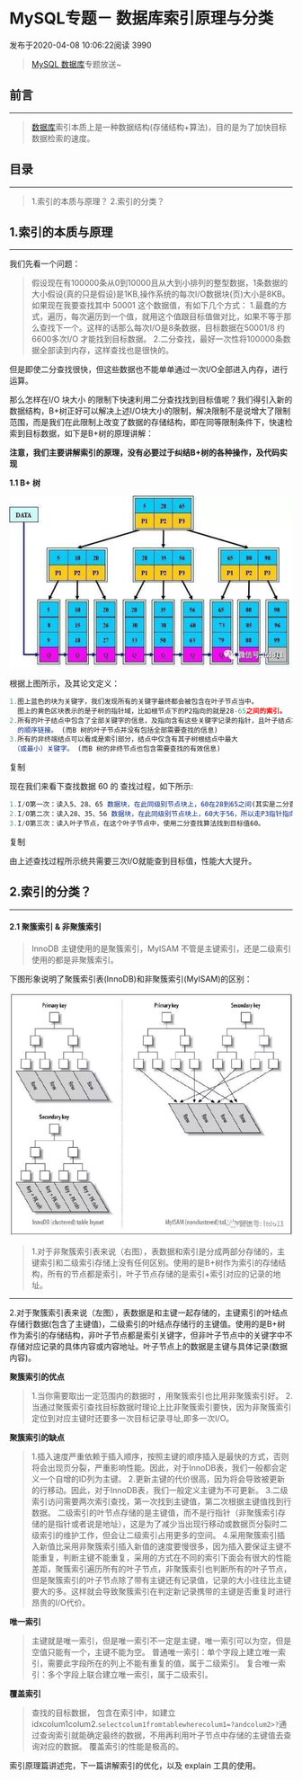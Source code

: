 # MySQL专题－ 数据库索引原理与分类

发布于2020-04-08 10:06:22阅读 3990

> [MySQL 数据库](https://cloud.tencent.com/product/cdb?from=10680)专题放送~

## 前言

---

> [数据库](https://cloud.tencent.com/solution/database?from=10680)索引本质上是一种数据结构(存储结构+算法)，目的是为了加快目标数据检索的速度。

## 目录

---

> 1.索引的本质与原理？ 2.索引的分类？

## 1.索引的本质与原理

---

我们先看一个问题：

> 假设现在有100000条从0到10000且从大到小排列的整型数据，1条数据的大小假设(真的只是假设)是1KB,操作系统的每次I/O数据块(页)大小是8KB。 如果现在我要查找其中 50001 这个数据值，有如下几个方式： 1.最蠢的方式，遍历，每次遍历到一个值，就用这个值跟目标值做对比，如果不等于那么查找下一个。这样的话那么每次I/O是8条数据，目标数据在50001/8 约6600多次I/O 才能找到目标数据。 2.二分查找，最好一次性将100000条数据全部读到内存，这样查找也是很快的。

但是即使二分查找很快，但这些数据也不能单单通过一次I/O全部进入内存，进行运算。

那么怎样在I/O 块大小 的限制下快速利用二分查找找到目标值呢？我们得引入新的数据结构，B+树正好可以解决上述I/O块大小的限制，解决限制不是说增大了限制范围，而是我们在此限制上改变了数据的存储结构，即在同等限制条件下，快速检索到目标数据，如下是B+树的原理讲解：

**注意，我们主要讲解索引的原理，没有必要过于纠结B+树的各种操作，及代码实现**

**1.1 B+ 树**

![](media/jyazpcv15x.jpeg.jpg)

根据上图所示，及其论文定义：

```javascript
1.图上蓝色的块为关键字，我们发现所有的关键字最终都会被包含在叶子节点当中。
  图上的黄色区块表示的是子树的指针域，比如根节点下的P2指向的就是28-65之间的索引。
2.所有的叶子结点中包含了全部关键字的信息，及指向含有这些关键字记录的指针，且叶子结点本身依关键字的大小自小而大
  的顺序链接。 (而B 树的叶子节点并没有包括全部需要查找的信息)
3.所有的非终端结点可以看成是索引部分，结点中仅含有其子树根结点中最大
 （或最小）关键字。 (而B 树的非终节点也包含需要查找的有效信息)
```

复制

现在我们来看下查找数据 60 的 查找过程，如下所示:

```javascript
1.I/O第一次：读入5、28、65 数据块，在此同级别节点块上，60在28到65之间(其实是二分查找)，那走P2指针指向的子树。
2.I/O第二次：读入28、35、56 数据块，在此同级别节点块上，60大于56，所以走P3指针指向的子树(上图中就是叶子节点)。
3.I/O第三次：读入叶子节点，在这个叶子节点中，使用二分查找算法找到目标值60。
```

复制

由上述查找过程所示统共需要三次I/O就能查到目标值，性能大大提升。

## 2.索引的分类？

---

#### 2.1 聚簇索引 & 非聚簇索引

> InnoDB 主键使用的是聚簇索引，MyISAM 不管是主键索引，还是二级索引使用的都是非聚簇索引。

下图形象说明了聚簇索引表(InnoDB)和非聚簇索引(MyISAM)的区别：

![](media/m60yg02wl7.jpeg.jpg)

> 1.对于非聚簇索引表来说（右图），表数据和索引是分成两部分存储的，主键索引和二级索引存储上没有任何区别。使用的是B+树作为索引的存储结构，所有的节点都是索引，叶子节点存储的是索引+索引对应的记录的地址。

---

2.对于聚簇索引表来说（左图），表数据是和主键一起存储的，主键索引的叶结点存储行数据(包含了主键值)，二级索引的叶结点存储行的主键值。使用的是B+树作为索引的存储结构，非叶子节点都是索引关键字，但非叶子节点中的关键字中不存储对应记录的具体内容或内容地址。叶子节点上的数据是主键与具体记录(数据内容)。

**聚簇索引的优点**

> 1.当你需要取出一定范围内的数据时 ，用聚簇索引也比用非聚簇索引好。 2.当通过聚簇索引查找目标数据时理论上比非聚簇索引要快，因为非聚簇索引定位到对应主键时还要多一次目标记录寻址,即多一次I/O。

**聚簇索引的缺点**

> 1.插入速度严重依赖于插入顺序，按照主键的顺序插入是最快的方式，否则将会出现页分裂，严重影响性能。因此，对于InnoDB表，我们一般都会定义一个自增的ID列为主键。 2.更新主键的代价很高，因为将会导致被更新的行移动。因此，对于InnoDB表，我们一般定义主键为不可更新。 3.二级索引访问需要两次索引查找，第一次找到主键值，第二次根据主键值找到行数据。 二级索引的叶节点存储的是主键值，而不是行指针（非聚簇索引存储的是指针或者说是地址），这是为了减少当出现行移动或数据页分裂时二级索引的维护工作，但会让二级索引占用更多的空间。 4.采用聚簇索引插入新值比采用非聚簇索引插入新值的速度要慢很多，因为插入要保证主键不能重复，判断主键不能重复，采用的方式在不同的索引下面会有很大的性能差距，聚簇索引遍历所有的叶子节点，非聚簇索引也判断所有的叶子节点，但是聚簇索引的叶子节点除了带有主键还有记录值，记录的大小往往比主键要大的多。这样就会导致聚簇索引在判定新记录携带的主键是否重复时进行昂贵的I/O代价。

**唯一索引**

> 主键就是唯一索引，但是唯一索引不一定是主键，唯一索引可以为空，但是空值只能有一个，主键不能为空。 普通唯一索引：单个字段上建立唯一索引，需要此字段所在的列上不能有重复的值，属于二级索引。 复合唯一索引：多个字段上联合建立唯一索引，属于二级索引。

**覆盖索引**

> 查找的目标数据， 包含在索引中，如建立idxcolum1colum2.`selectcolum1fromtablewherecolum1=?andcolum2>?`通过查询索引就能确定最终的数据，不用再利用叶子节点中存储的主键值去查询对应的数据。 覆盖索引的性能是极高的。

索引原理篇讲述完，下一篇讲解索引的优化，以及 explain 工具的使用。